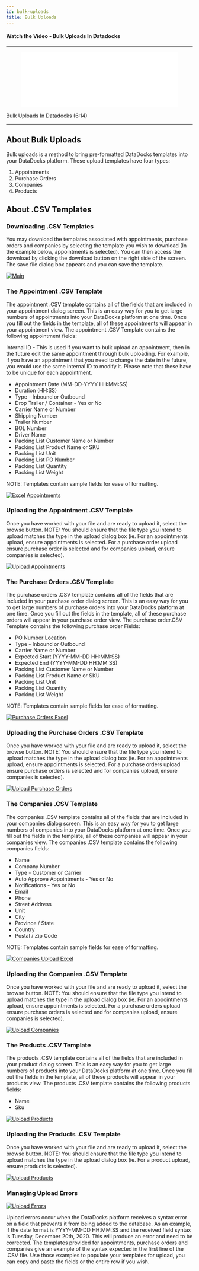 ```yaml
---
id: bulk-uploads
title: Bulk Uploads
---
```


#### Watch the Video - Bulk Uploads In Datadocks

***
<figure class="video-container">
  <iframe src="//www.youtube.com/embed/Sx_fXff-kXU" frameborder="0" allowFullScreen width="100%"></iframe>
</figure>


Bulk Uploads In Datadocks (6:14)
***

## About Bulk Uploads

Bulk uploads is a method to bring pre-formatted DataDocks templates into your DataDocks platform. These upload templates have four types:

1.	Appointments
2.	Purchase Orders
3.	Companies
4.  Products


## About .CSV Templates

### Downloading .CSV Templates

You may download the templates associated with appointments, purchase orders and companies by selecting the template you wish to download (In the example below, appointments is selected). You can then access the download by clicking the download button on the right side of the screen. The save file dialog box appears and you can save the template. 

[![Main](/img/docs/advanced/bulk-uploads/main.jpg)](/img/docs/advanced/bulk-uploads/main.jpg)

### The Appointment .CSV Template

The appointment .CSV template contains all of the fields that are included in your appointment dialog screen. This is an easy way for you to get large numbers of appointments into your DataDocks platform at one time. Once you fill out the fields in the template, all of these appointments will appear in your appointment view. The appointment .CSV Template contains the following appointment fields:

Internal ID - This is used if you want to bulk upload an appointment, then in the future edit the same appointment through bulk uploading. For example, if you have an appointment that you need to change the date in the future, you would use the same internal ID to modify it. Please note that these have to be unique for each appointment.

- Appointment Date (MM-DD-YYYY HH:MM:SS)
- Duration (HH:SS)
- Type - Inbound or Outbound
- Drop Trailer / Container - Yes or No
- Carrier Name or Number
- Shipping Number 
- Trailer Number
- BOL Number
- Driver Name
- Packing List Customer Name or Number
- Packing List Product Name or SKU
- Packing List Unit
- Packing List PO Number
- Packing List Quantity
- Packing List Weight

NOTE: Templates contain sample fields for ease of formatting. 

[![Excel Appointments](/img/docs/advanced/bulk-uploads/excel-appointments.jpg)](/img/docs/advanced/bulk-uploads/excel-appointments.jpg)

### Uploading the Appointment .CSV Template

Once you have worked with your file and are ready to upload it, select the browse button. NOTE: You should ensure that the file type you intend to upload matches the type in the upload dialog box (ie. For an appointments upload, ensure appointments is selected. For a purchase order upload ensure purchase order is selected and for companies upload, ensure companies is selected). 

[![Upload Appointments](/img/docs/advanced/bulk-uploads/upload-appts.jpg)](/img/docs/advanced/bulk-uploads/upload-appts.jpg)

### The Purchase Orders .CSV Template

The purchase orders .CSV template contains all of the fields that are included in your purchase order dialog screen. This is an easy way for you to get large numbers of purchase orders into your DataDocks platform at one time. Once you fill out the fields in the template, all of these purchase orders will appear in your purchase order view. The purchase order.CSV Template contains the following purchase order Fields:  

- PO Number Location
- Type - Inbound or Outbound
- Carrier Name or Number
- Expected Start (YYYY-MM-DD HH:MM:SS)
- Expected End (YYYY-MM-DD HH:MM:SS)
- Packing List Customer Name or Number
- Packing List Product Name or SKU
- Packing List Unit
- Packing List Quantity
- Packing List Weight 

NOTE: Templates contain sample fields for ease of formatting. 

[![Purchase Orders Excel](/img/docs/advanced/bulk-uploads/pos-excel.jpg)](/img/docs/advanced/bulk-uploads/pos-excel.jpg)

### Uploading the Purchase Orders .CSV Template

Once you have worked with your file and are ready to upload it, select the browse button. NOTE: You should ensure that the file type you intend to upload matches the type in the upload dialog box (ie. For an appointments upload, ensure appointments is selected. For a purchase orders upload ensure purchase orders is selected and for companies upload, ensure companies is selected). 

[![Upload Purchase Orders](/img/docs/advanced/bulk-uploads/upload-pos.jpg)](/img/docs/advanced/bulk-uploads/upload-pos.jpg)

### The Companies .CSV Template

The companies .CSV template contains all of the fields that are included in your companies dialog screen. This is an easy way for you to get large numbers of companies into your DataDocks platform at one time. Once you fill out the fields in the template, all of these companies will appear in your companies view. The companies .CSV template contains the following companies fields:

- Name
- Company Number
- Type - Customer or Carrier
- Auto Approve Appointments - Yes or No
- Notifications - Yes or No
- Email
- Phone
- Street Address
- Unit
- City
- Province / State
- Country
- Postal / Zip Code

NOTE: Templates contain sample fields for ease of formatting. 

[![Companies Upload Excel](/img/docs/advanced/bulk-uploads/companies-excel.jpg)](/img/docs/advanced/bulk-uploads/companies-excel.jpg)

### Uploading the Companies .CSV Template

Once you have worked with your file and are ready to upload it, select the browse button. NOTE: You should ensure that the file type you intend to upload matches the type in the upload dialog box (ie. For an appointments upload, ensure appointments is selected. For a purchase orders upload ensure purchase orders is selected and for companies upload, ensure companies is selected). 
 
[![Upload Companies](/img/docs/advanced/bulk-uploads/upload-companies.jpg)](/img/docs/advanced/bulk-uploads/upload-companies.jpg)

### The Products .CSV Template

The products .CSV template contains all of the fields that are included in your product dialog screen. This is an easy way for you to get large numbers of products into your DataDocks platform at one time. Once you fill out the fields in the template, all of these products will appear in your products view. The products .CSV template contains the following products fields:

- Name
- Sku

[![Upload Products](/img/docs/advanced/bulk-uploads/products-template.png)](/img/docs/advanced/bulk-uploads/products-template.png)

### Uploading the Products .CSV Template

Once you have worked with your file and are ready to upload it, select the browse button. NOTE: You should ensure that the file type you intend to upload matches the type in the upload dialog box (ie. For a product upload, ensure products is selected).

[![Upload Products](/img/docs/advanced/bulk-uploads/upload-products.png)](/img/docs/advanced/bulk-uploads/upload-products.png)


### Managing Upload Errors

[![Upload Errors](/img/docs/advanced/bulk-uploads/upload-errors.jpg)](/img/docs/advanced/bulk-uploads/upload-errors.jpg)

Upload errors occur when the DataDocks platform receives a syntax error on a field that prevents it from being added to the database. As an example, if the date format is YYYY-MM-DD HH:MM:SS and the received field syntax is Tuesday, December 20th, 2020. This will produce an error and need to be corrected. The templates provided for appointments, purchase orders and companies give an example of the syntax expected in the first line of the .CSV file. Use those examples to populate your templates for upload, you can copy and paste the fields or the entire row if you wish. 

 
